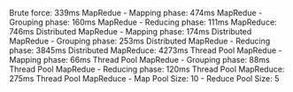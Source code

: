 Brute force: 339ms
MapRedue - Mapping phase: 474ms
MapRedue - Grouping phase: 160ms
MapRedue - Reducing phase: 111ms
MapReduce: 746ms
Distributed MapRedue - Mapping phase: 174ms
Distributed MapRedue - Grouping phase: 253ms
Distributed MapRedue - Reducing phase: 3845ms
Distributed MapReduce: 4273ms
Thread Pool MapRedue - Mapping phase: 66ms
Thread Pool MapRedue - Grouping phase: 88ms
Thread Pool MapRedue - Reducing phase: 120ms
Thread Pool MapReduce: 275ms
Thread Pool MapReduce - Map Pool Size: 10 - Reduce Pool Size: 5
